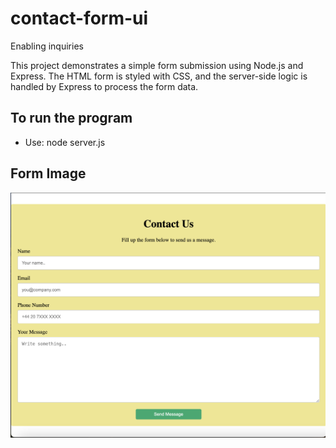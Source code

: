 # contact-form-ui
Enabling inquiries

This project demonstrates a simple form submission using Node.js and Express. The HTML form is styled with CSS, and the server-side logic is handled by Express to process the form data.

## To run the program 
- Use: node server.js

## Form Image
![Contact Form](https://github.com/Osagie-Godstand/contact-form-ui/blob/main/images/contact.jpg)




